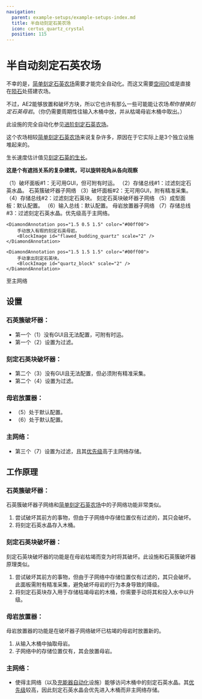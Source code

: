 ```yaml
---
navigation:
  parent: example-setups/example-setups-index.md
  title: 半自动刻定石英农场
  icon: certus_quartz_crystal
  position: 115
---
```


# 半自动刻定石英农场

不幸的是，[简单刻定石英农场](simple-certus-farm.md)需要<ItemLink id="flawless_budding_quartz" />才能完全自动化。而这又需要[空间IO](../ae2-mechanics/spatial-io.md)或是直接在[陨石](../ae2-mechanics/meteorites.md)处搭建农场。

不过，AE2能够放置和破坏方块，所以它也许有那么一些可能能让农场*帮你替换刻定石英母岩*。（你仍需要周期性往输入木桶中放<ItemLink id="flawed_budding_quartz" />，并从枯竭母岩木桶中取出<ItemLink id="quartz_block" />。）

此设施的完全自动化参见[进阶刻定石英农场](advanced-certus-farm.md)。

这个农场相较[简单刻定石英农场](simple-certus-farm.md)来说复杂许多，原因在于它实际上是3个独立设施堆起来的。

生长速度估计值见[刻定石英的生长](../ae2-mechanics/certus-growth.md)。

**这是个有遮挡关系的复杂建筑，可以旋转视角从各向观察**

<GameScene zoom="6" interactive={true}>
  <ImportStructure src="../assets/assemblies/semiauto_certus_farm.snbt" />

  <BoxAnnotation color="#ddaaaa" min="3.7 2 1" max="4 3 2">
        （1）破坏面板#1：无可用GUI，但可附有时运。
  </BoxAnnotation>

  <BoxAnnotation color="#ddaaaa" min="2 2 1" max="2.3 3 2">
        （2）存储总线#1：过滤刻定石英水晶。
        <ItemImage id="certus_quartz_crystal" scale="2" />
  </BoxAnnotation>

  <DiamondAnnotation pos="3 2.5 1.5" color="#ff0000">
    石英簇破坏器子网络
  </DiamondAnnotation>

  <BoxAnnotation color="#aaddaa" min="3.7 1 1" max="4 2 2">
        （3）破坏面板#2：无可用GUI，附有精准采集。
  </BoxAnnotation>

  <BoxAnnotation color="#aaddaa" min="2 1 1" max="2.3 2 2">
        （4）存储总线#2：过滤刻定石英块。
        <BlockImage id="quartz_block" scale="2" />
  </BoxAnnotation>

  <DiamondAnnotation pos="3 1.5 1.5" color="#00ff00">
    刻定石英块破坏器子网络
  </DiamondAnnotation>

  <BoxAnnotation color="#ffddaa" min="4 0.7 1" max="5 1 2">
        （5）成型面板：默认配置。
  </BoxAnnotation>

  <BoxAnnotation color="#ffddaa" min="2 0 1" max="2.3 1 2">
        （6）输入总线：默认配置。
  </BoxAnnotation>

  <DiamondAnnotation pos="3 0.5 1.5" color="#ddcc00">
    母岩放置器子网络
  </DiamondAnnotation>

  <BoxAnnotation color="#aaaadd" min="0.7 2 1" max="1 3 2">
        （7）存储总线#3：过滤刻定石英水晶。优先级高于主网络。
        <ItemImage id="certus_quartz_crystal" scale="2" />
  </BoxAnnotation>

    <DiamondAnnotation pos="1.5 0.5 1.5" color="#00ff00">
        手动放入有瑕的刻定石英母岩。
        <BlockImage id="flawed_budding_quartz" scale="2" />
    </DiamondAnnotation>

    <DiamondAnnotation pos="1.5 1.5 1.5" color="#00ff00">
        手动拿出刻定石英块。
        <BlockImage id="quartz_block" scale="2" />
    </DiamondAnnotation>

<DiamondAnnotation pos="0.5 0.5 0" color="#00ff00">
        至主网络
    </DiamondAnnotation>

  <IsometricCamera yaw="165" pitch="5" />
</GameScene>

## 设置

### 石英簇破坏器：

* 第一个<ItemLink id="annihilation_plane" />（1）没有GUI且无法配置，可附有时运。
* 第一个<ItemLink id="storage_bus" />（2）设置为过滤<ItemLink id="certus_quartz_crystal" />。

### 刻定石英块破坏器：

* 第二个<ItemLink id="annihilation_plane" />（3）没有GUI且无法配置，但必须附有精准采集。
* 第二个<ItemLink id="storage_bus" />（4）设置为过滤<ItemLink id="quartz_block" />。

### 母岩放置器：

* <ItemLink id="formation_plane" />（5）处于默认配置。
* <ItemLink id="import_bus" />（6）处于默认配置。

### 主网络：

* 第三个<ItemLink id="storage_bus" />（7）设置为过滤<ItemLink id="certus_quartz_crystal" />，且其[优先级](../ae2-mechanics/import-export-storage.md#存储优先级)高于主网络存储。

## 工作原理

### 石英簇破坏器：

石英簇破坏器子网络和[简单刻定石英农场](simple-certus-farm.md)中的子网络功能非常类似。

1. <ItemLink id="annihilation_plane" />尝试破坏其前方的事物，但由于子网络中存储位置仅有过滤<ItemLink id="certus_quartz_crystal" />的<ItemLink id="storage_bus" />，其只会破坏<ItemLink id="quartz_cluster" />。
2. <ItemLink id="storage_bus" />将刻定石英水晶存入木桶。

### 刻定石英块破坏器：

刻定石英块破坏器的功能是在母岩枯竭而变为<ItemLink id="quartz_block" />时将其破坏。此设施和石英簇破坏器原理类似。

1. <ItemLink id="annihilation_plane" />尝试破坏其前方的事物，但由于子网络中存储位置仅有过滤<ItemLink id="quartz_block" />的<ItemLink id="storage_bus" />，其只会破坏<ItemLink id="quartz_block" />。此面板需附有精准采集，避免破坏母岩的行为本身导致的降级。
2. <ItemLink id="storage_bus" />将刻定石英块存入用于存储枯竭母岩的木桶，你需要手动将其和<ItemLink id="charged_certus_quartz_crystal" />投入水中以升级。

### 母岩放置器：

母岩放置器的功能是在破坏器子网络破坏已枯竭的母岩时放置新的<ItemLink id="flawed_budding_quartz" />。

1. <ItemLink id="import_bus" />从输入木桶中抽取母岩。
2. 子网络中的存储位置仅有<ItemLink id="formation_plane" />，其会放置母岩。

### 主网络：

* <ItemLink id="storage_bus" />使得主网络（以及[充能器自动化](charger-automation.md)设施）能够访问木桶中的刻定石英水晶。其[优先级](../ae2-mechanics/import-export-storage.md#存储优先级)较高，因此刻定石英水晶会优先进入木桶而非主网络存储。